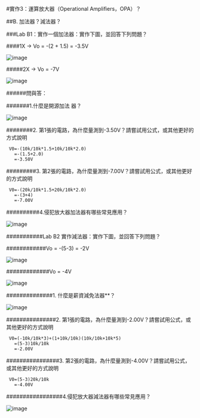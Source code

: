 
#實作3：運算放大器（Operational Amplifiers，OPA）？                               

##B. 加法器？減法器？            

###Lab B1：實作一個加法器：實作下圖，並回答下列問題？                            

####1X → Vo = -(2 + 1.5) = -3.5V                                

![image](https://github.com/Hao010101/Hao/assets/162286752/3d34fcff-b523-45c9-a0d8-3ab30d208e8d)

#####2X → Vo = -7V         

![image](https://github.com/Hao010101/Hao/assets/162286752/4e54840f-3f14-4c30-90be-2f5fd15a7a57)

######問與答：                              

#######1.什麼是開源加法   器？                                                

![image](https://github.com/Hao010101/Hao/assets/162286752/6069ba40-8b1e-4558-87a6-b040a92f8121)

########2. 第1張的電路，為什麼量測到-3.50V？請嘗試用公式，或其他更好的方式說明                                       
     
     V0=-(10k/10k*1.5+10k/10k*2.0)
       =-(1.5+2.0)
       =-3.50V
       
#########3. 第2張的電路，為什麼量測到-7.00V？請嘗試用公式，或其他更好的方式說明                               
     
     V0=-(20k/10k*1.5+20k/10k*2.0)
       =-(3+4)
       =-7.00V
       
##########4.侵犯放大器加法器有哪些常見應用？ 

![image](https://github.com/Hao010101/Hao/assets/162286752/d9b90f75-7610-4050-9479-fe027f724641)

###########Lab B2 實作減法器：實作下圖，並回答下列問題？                                      

############Vo = -(5-3) = -2V                                       

![image](https://github.com/Hao010101/Hao/assets/162286752/120ab3cc-0d9c-49f1-887f-5895f9fcd3f1)

#############Vo = -4V 

![image](https://github.com/Hao010101/Hao/assets/162286752/a2ff4b39-12c0-4481-a377-97522919a063)

##############1. 什麼是薪資減免法器**？                           

![image](https://github.com/Hao010101/Hao/assets/162286752/288143fd-2b0d-4950-9247-87ec761581c0)

###############2. 第1張的電路，為什麼量測到-2.00V？請嘗試用公式，或其他更好的方式說明              
    
     V0=(-10k/10k*3)+(1+10k/10k)(10k/10k+10k*5)
       =(5-3)10k/10k
       =-2.00V
       
################3. 第2張的電路，為什麼量測到-4.00V？請嘗試用公式，或其他更好的方式說明              
     
     V0=(5-3)20k/10k
       =-4.00V
       
#################4.侵犯放大器減法器有哪些常見應用？

![image](https://github.com/Hao010101/Hao/assets/162286752/e2c4a060-0b9c-42b9-85e4-76c5c0934914)
